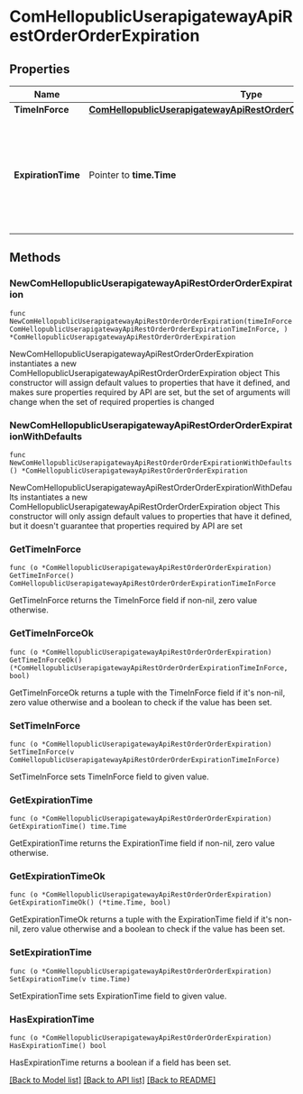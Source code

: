 # ComHellopublicUserapigatewayApiRestOrderOrderExpiration

## Properties

Name | Type | Description | Notes
------------ | ------------- | ------------- | -------------
**TimeInForce** | [**ComHellopublicUserapigatewayApiRestOrderOrderExpirationTimeInForce**](ComHellopublicUserapigatewayApiRestOrderOrderExpirationTimeInForce.md) |  | 
**ExpirationTime** | Pointer to **time.Time** | The expiration date. Only used when timeInForce is GTD, cannot be more than 90 days in the future | [optional] 

## Methods

### NewComHellopublicUserapigatewayApiRestOrderOrderExpiration

`func NewComHellopublicUserapigatewayApiRestOrderOrderExpiration(timeInForce ComHellopublicUserapigatewayApiRestOrderOrderExpirationTimeInForce, ) *ComHellopublicUserapigatewayApiRestOrderOrderExpiration`

NewComHellopublicUserapigatewayApiRestOrderOrderExpiration instantiates a new ComHellopublicUserapigatewayApiRestOrderOrderExpiration object
This constructor will assign default values to properties that have it defined,
and makes sure properties required by API are set, but the set of arguments
will change when the set of required properties is changed

### NewComHellopublicUserapigatewayApiRestOrderOrderExpirationWithDefaults

`func NewComHellopublicUserapigatewayApiRestOrderOrderExpirationWithDefaults() *ComHellopublicUserapigatewayApiRestOrderOrderExpiration`

NewComHellopublicUserapigatewayApiRestOrderOrderExpirationWithDefaults instantiates a new ComHellopublicUserapigatewayApiRestOrderOrderExpiration object
This constructor will only assign default values to properties that have it defined,
but it doesn't guarantee that properties required by API are set

### GetTimeInForce

`func (o *ComHellopublicUserapigatewayApiRestOrderOrderExpiration) GetTimeInForce() ComHellopublicUserapigatewayApiRestOrderOrderExpirationTimeInForce`

GetTimeInForce returns the TimeInForce field if non-nil, zero value otherwise.

### GetTimeInForceOk

`func (o *ComHellopublicUserapigatewayApiRestOrderOrderExpiration) GetTimeInForceOk() (*ComHellopublicUserapigatewayApiRestOrderOrderExpirationTimeInForce, bool)`

GetTimeInForceOk returns a tuple with the TimeInForce field if it's non-nil, zero value otherwise
and a boolean to check if the value has been set.

### SetTimeInForce

`func (o *ComHellopublicUserapigatewayApiRestOrderOrderExpiration) SetTimeInForce(v ComHellopublicUserapigatewayApiRestOrderOrderExpirationTimeInForce)`

SetTimeInForce sets TimeInForce field to given value.


### GetExpirationTime

`func (o *ComHellopublicUserapigatewayApiRestOrderOrderExpiration) GetExpirationTime() time.Time`

GetExpirationTime returns the ExpirationTime field if non-nil, zero value otherwise.

### GetExpirationTimeOk

`func (o *ComHellopublicUserapigatewayApiRestOrderOrderExpiration) GetExpirationTimeOk() (*time.Time, bool)`

GetExpirationTimeOk returns a tuple with the ExpirationTime field if it's non-nil, zero value otherwise
and a boolean to check if the value has been set.

### SetExpirationTime

`func (o *ComHellopublicUserapigatewayApiRestOrderOrderExpiration) SetExpirationTime(v time.Time)`

SetExpirationTime sets ExpirationTime field to given value.

### HasExpirationTime

`func (o *ComHellopublicUserapigatewayApiRestOrderOrderExpiration) HasExpirationTime() bool`

HasExpirationTime returns a boolean if a field has been set.


[[Back to Model list]](../README.md#documentation-for-models) [[Back to API list]](../README.md#documentation-for-api-endpoints) [[Back to README]](../README.md)


